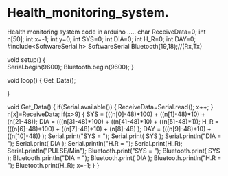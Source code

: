 # Health_monitoring_system.
Health monitoring system code in arduino .....
char ReceiveData=0;
int n[50];
int x=-1;
int y=0;
int SYS=0;
int DIA=0;
int H_R=0;
int DAY=0;
#include<SoftwareSerial.h>
SoftwareSerial Bluetooth(19,18);//(Rx,Tx)

void setup() 
{  
Serial.begin(9600);
Bluetooth.begin(9600);
}

void loop() 
{
  Get_Data();

}

void Get_Data()
{
  if(Serial.available())
  {
    ReceiveData=Serial.read();
    x++;
  }
  n[x]=ReceiveData;
  if(x>9)
  {
    SYS = (((n[0]-48)*100) + ((n[1]-48)*10) + (n[2]-48));
    DIA = (((n[3]-48)*100) + ((n[4]-48)*10) + ((n[5]-48)*1));
    H_R = (((n[6]-48)*100) + ((n[7]-48)*10) + (n[8]-48) );
    DAY = (((n[9]-48)*10) + ((n[10]-48)) );
    Serial.print("SYS = ");
    Serial.print( SYS );
    Serial.println("DIA = ");
    Serial.print( DIA );
    Serial.println("H.R = ");
    Serial.print(H_R);
    Serial.println("PULSE/Min");
    Bluetooth.print("SYS = ");
    Bluetooth.print( SYS );
    Bluetooth.println("DIA = ");
    Bluetooth.print( DIA );
    Bluetooth.println("H.R = ");
    Bluetooth.print(H_R);
    x=-1;
  }
}
